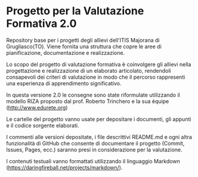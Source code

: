 # Progetto per la Valutazione Formativa 2.0

Repository base per i progetti degli allievi dell'ITIS Majorana di Grugliasco(TO). Viene fornita una struttura che copre le aree di pianificazione, documentazione e realizzazione.

Lo scopo del progetto di valutazione formativa è coinvolgere gli allievi nella progettazione e realizzazione di un elaborato articolato, rendendoli consapevoli dei criteri di valutazione in modo che il percorso rappresenti una esperienza di apprendimento significativo.

In questa versione 2.0 le consegne sono state riformulate utilizzando il modello RIZA proposto dal prof. Roberto Trinchero e la sua équipe (http://www.edurete.org)

Le cartelle del progetto vanno usate per depositare i documenti, gli appunti e il codice sorgente elaborati.

I commenti alle versioni depositate, i file descrittivi README.md e ogni altra funzionalità di GitHub che consente di documentare il progetto (Commit, Issues, Pages, ecc.) saranno presi in considerazione per la valutazione.

I contenuti testuali vanno formattati utilizzando il linguaggio Markdown (https://daringfireball.net/projects/markdown/).

